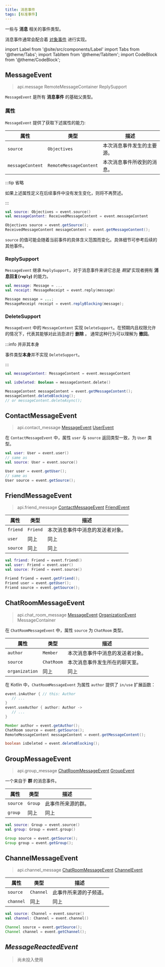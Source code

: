```yaml
---
title: 消息事件
tags: [标准事件]
---
```


一些与 **消息** 相关的事件类型。

消息事件通常会配合着 [对象事件](../objective-event) 进行实现。

import Label from '@site/src/components/Label'
import Tabs from '@theme/Tabs';
import TabItem from '@theme/TabItem';
import CodeBlock from '@theme/CodeBlock';

## MessageEvent
> <Label>api.message</Label>
> <Label type='success'>RemoteMessageContainer</Label>
> <Label type='success'>ReplySupport</Label>

`MessageEvent` 是所有 **消息事件** 的基础父类型。

### 属性

`MessageEvent` 提供了获取下述属性的能力:

| 属性               | 类型                     | 描述            |
|------------------|------------------------|---------------|
| `source`         | `Objectives`           | 本次消息事件发生的主要源。 |
| `messageContent` | `RemoteMessageContent` | 本次消息事件所收到的消息。 |

:::tip 省略

如果上述属性定义在后续事件中没有发生变化，则将不再赘述。

:::

<Tabs groupId="code">
<TabItem value="Kotlin">

```kotlin
val source: Objectives = event.source()
val messageContent: ReceivedMessageContent = event.messageContent
```

</TabItem>
<TabItem value="Java">

```java
Objectives source = event.getSource();
ReceivedMessageContent messageContent = event.getMessageContent();
```

</TabItem>
</Tabs>

`source` 的值可能会随着当前事件的具体含义范围而变化。具体细节可参考后续的其他事件。

### ReplySupport
`MessageEvent` 继承 `ReplySupport`，对于消息事件来讲它总是 _期望_ 实现者拥有 **消息回复(`reply`)** 的能力。

<Tabs groupId="code">
<TabItem value="Kotlin">

```kotlin
val message: Message = ...
val receipt: MessageReceipt = event.reply(message)
```

</TabItem>
<TabItem value="Java">

```java
Message message = ...;
MessageReceipt receipt = event.replyBlocking(message);
```

</TabItem>
</Tabs>


### DeleteSupport

`MessageEvent` 中的 `MessageContent` 实现 `DeleteSupport`。在预期内且权限允许的情况下，代表其能够对此消息进行 **删除** 。
通常这种行为可以理解为 **撤回**。

:::info 并非其本身

事件类型**本身**并不实现 `DeleteSupport`。

:::

<Tabs groupId="code">
<TabItem value="Kotlin">

<Tabs groupId="code">
<TabItem value="Kotlin">

```kotlin
val messageContent: MessageContent = event.messageContent

val isDeleted: Boolean = messageContent.delete()
```

</TabItem>
<TabItem value="Java">

```java
MessageContent messageContent = event.getMessageContent();
messageContent.deleteBlocking();
// or messageContent.deleteAsync();
```

</TabItem>
</Tabs>


## ContactMessageEvent
> <Label>api.contact_message</Label>
> <a href='#messageevent'><Label type='success'>MessageEvent</Label></a>
> <a href='../objective-event/#userevent'><Label type='success'>UserEvent</Label></a>

在 `ContactMessageEvent` 中，属性 `user` 与 `source` 返回类型一致，为 `User` 类型。

<Tabs groupId="code">
<TabItem value="Kotlin">

```kotlin
val user: User = event.user()
// same as
val source: User = event.source()
```

</TabItem>
<TabItem value="Java">

```java
User user = event.getUser();
// same as
User source = event.getSource();
```

</TabItem>
</Tabs>

## FriendMessageEvent
> <Label>api.friend_message</Label>
> <a href='#contactmessageevent'><Label type='success'>ContactMessageEvent</Label></a>
> <a href='../objective-event/#friendevent'><Label type='success'>FriendEvent</Label></a>

| 属性       | 类型       | 描述               |
|----------|----------|------------------|
| `friend` | `Friend` | 本次消息事件中消息的发送者对象。 |
| `user`   | 同上       | 同上               |
| `source` | 同上       | 同上               |


<Tabs groupId="code">
<TabItem value="Kotlin">

```kotlin
val friend: Friend = event.friend()
val user: Friend = event.user()
val source: Friend = event.source()
```

</TabItem>
<TabItem value="Java">

```java
Friend friend = event.getFriend();
Friend user = event.getUser();
Friend source = event.getSource();
```

</TabItem>
</Tabs>

## ChatRoomMessageEvent

> <Label>api.chat_room_message</Label>
> <a href='#messageevent'><Label type='success'>MessageEvent</Label></a>
> <a href='#organizationevent'><Label type='success'>OrganizationEvent</Label></a>
> <Label type='success'>MessageContainer</Label>

在 `ChatRoomMessageEvent` 中，属性 `source` 为 `ChatRoom` 类型。

| 属性               | 类型                       | 描述               |
|------------------|--------------------------|------------------|
| `author`         | `Member`                 | 本次消息事件中消息的发送者对象。 |
| `source`         | `ChatRoom`               | 本次消息事件发生所在的聊天室。  |
| `organization`   | 同上                       | 同上               |



在 Kotlin 中，`ChatRoomMessageEvent` 为属性 `author` 提供了 `in/use` 扩展函数：

```kotlin
event.inAuthor { // this: Author
   // ...
}
event.useAuthor { author: Author ->
   // ...
}
```

</TabItem>
<TabItem value="Java">

```java
Member author = event.getAuthor();
ChatRoom source = event.getSource();
RemoteMessageContent messageContent = event.getMessageContent();

boolean isDeleted = event.deleteBlocking();
```

</TabItem>
</Tabs>

## GroupMessageEvent
> <Label>api.group_message</Label>
> <a href='#chatroommessageevent'><Label type='success'>ChatRoomMessageEvent</Label></a>
> <a href='../objective-event/#groupevent'><Label type='success'>GroupEvent</Label></a>


一个来自于 **群** 的消息事件。

| 属性       | 类型      | 描述        |
|----------|---------|-----------|
| `source` | `Group` | 此事件所来源的群。 |
| `group`  | 同上      | 同上        |

<Tabs groupId="code">
<TabItem value="Kotlin">

```kotlin
val source: Group = event.source()
val group: Group = event.group()
```

</TabItem>
<TabItem value="Java">

```java
Group source = event.getSource();
Group group = event.getGroup();
```

</TabItem>
</Tabs>

## ChannelMessageEvent
> <Label>api.channel_message</Label>
> <a href='#chatroommessageevent'><Label type='success'>ChatRoomMessageEvent</Label></a>
> <a href='../objective-event/#channelevent'><Label type='success'>ChannelEvent</Label></a>

| 属性        | 类型        | 描述          |
|-----------|-----------|-------------|
| `source`  | `Channel` | 此事件所来源的子频道。 |
| `channel` | 同上        | 同上          |

<Tabs groupId="code">
<TabItem value="Kotlin">

```kotlin
val source: Channel = event.source()
val channel: Channel = event.channel()
```

</TabItem>
<TabItem value="Java">

```java
Channel source = event.getSource();
Channel channel = event.getChannel();
```

</TabItem>
</Tabs>


## _MessageReactedEvent_

> 尚未投入使用

